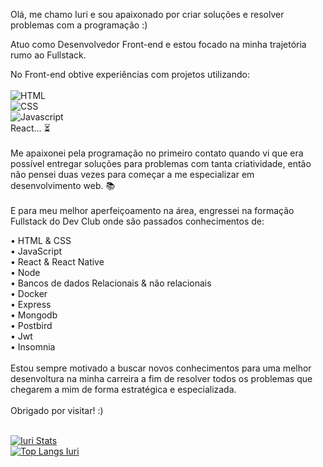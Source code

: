 Olá, me chamo Iuri e sou apaixonado por criar soluções e resolver problemas com a programação :)

Atuo como Desenvolvedor Front-end e estou focado na minha trajetória rumo ao Fullstack.

No Front-end obtive experiências com projetos utilizando:
<br><br>
<img src="https://img.shields.io/badge/HTML5-E34F26?style=for-the-badge&logo=html5&logoColor=white" alt="HTML">
<br>
<img src="https://img.shields.io/badge/CSS3-1572B6?style=for-the-badge&logo=css3&logoColor=white" alt="CSS">
<br>
<img src="https://img.shields.io/badge/JavaScript-F7DF1E?style=for-the-badge&logo=javascript&logoColor=black" alt="Javascript">
<br>
React... :hourglass_flowing_sand:
<br><br>
Me apaixonei pela programação no primeiro contato quando vi que era possível entregar soluções para problemas com tanta criatividade, então não pensei duas vezes para começar a me especializar em desenvolvimento web. :books:
<br><br>
E para meu melhor aperfeiçoamento na área, engressei na formação Fullstack do Dev Club onde são passados conhecimentos de:

• HTML & CSS
<br>
• JavaScript
<br>
• React & React Native 
<br>
• Node
<br>
• Bancos de dados Relacionais & não relacionais 
<br>
• Docker 
<br>
• Express
<br>
• Mongodb 
<br>
• Postbird 
<br>
• Jwt 
<br>
• Insomnia
<br><br>
Estou sempre motivado a buscar novos conhecimentos para uma melhor desenvoltura na minha carreira a fim de resolver todos os problemas que chegarem a mim de forma estratégica e especializada.
<br><br>
Obrigado por visitar! :)
<br><br>

[![Iuri Stats](https://github-readme-stats.vercel.app/api?username=iuriluna)](https://github.com/anuraghazra/github-readme-stats)
<br>
[![Top Langs Iuri](https://github-readme-stats.vercel.app/api/top-langs/?username=iuriluna)](https://github.com/anuraghazra/github-readme-stats)

